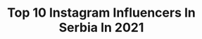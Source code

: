 ---
title: Top 10 Instagram Influencers In Serbia In 2021
description: >-
  Find top Instagram influencers in Serbia in 2021. Most popular hashtags: #art #nature #belgrade #makeup.
platform: Instagram
hits: 12
text_top: Discover the top-rated Instagram profiles on inBeat.
text_bottom: Our platform has 12 Instagram influencers like this in Serbia for you to pitch.
profiles:
  - username: "caniceva"
    fullname: >-
      Ivana Canić | Makeup
    bio: >-
      🎨 Self-taught & Certified by Ilonarah, Dragan Vurdelja, Lazic Laza, Sofija Grijak, Vanessa Davis & Danessa Myricks 📍 Serbia 🇷🇸 💌 canichmua@gmail.com
    location: "Serbia"
    followers: 9536
    engagement: 1425
    commentsToLikes: 0.085433
    id: ck14kijx8poah0i19kf6kogrc
    verified: false
    hashtags: "#maquiagem, #hudabeauty, #maquiagemx, #photography"
  - username: "dannicakrstic"
    fullname: >-
      Danica Krstic
    bio: >-
      Representing 🇷🇸 at Eurovision 2018
    location: "Serbia"
    followers: 11327
    engagement: 1424
    commentsToLikes: 0.014426
    id: ck13d1o8437sz0i19jtdwyk99
    verified: false
    hashtags: "#svatovi, #natasazupacdress, #rts, #balkankoncept"
  - username: "callmeninax"
    fullname: >-
      N I N A
    bio: >-
      𝟎𝟓𝟏𝟐🤍 🌸 𝐦𝐚𝐤𝐞𝐮𝐩 • 𝐥𝐢𝐟𝐞𝐬𝐭𝐲𝐥𝐞 • 𝐫𝐞𝐜𝐞𝐧𝐳𝐢𝐣𝐞💄 🖤 𝐭𝐞𝐜𝐡𝐧𝐨 𝐢𝐬 𝐦𝐲 𝐫𝐞𝐥𝐢𝐠𝐢𝐨𝐧 👽 𝟐𝟓 • 𝐩𝐢𝐬𝐜𝐞𝐬/𝐥𝐢𝐛𝐫𝐚 • 𝐁 𝐞 𝐥 𝐠 𝐫 𝐚 𝐝 𝐞 🇷🇸 💌 𝐧𝐢𝐧𝐚_𝐛𝐠𝐝@𝐲𝐚𝐡𝐨𝐨.𝐜𝐨𝐦
    location: "Serbia"
    followers: 6377
    engagement: 699
    commentsToLikes: 0.195669
    id: ck14kiit3po5h0i1997wcgfew
    verified: false
    hashtags: "#anastasiabeverlyhills, #balkanskimua, #abhbrows, #blazin"
  - username: "sosity_regi"
    fullname: >-
      S o s i t y   R e g i
    bio: >-
      Регина Шошић 🇷🇸 T r a v e l s / G a s t r o n o m y / H u n. W i n e s🍷🦋 ▪️szállás-étterem ajánlások 💌collab: sosity.regi3@gmail.com Á🖤
    location: "Serbia"
    followers: 30960
    engagement: 157
    commentsToLikes: 0.015541
    id: ck14h1e1z82460i19g8vf26cm
    verified: false
    hashtags: "#sunshine, #restaurant, #lake, #hungary"
  - username: "hosaeok"
    fullname: >-
      prickasso サラ
    bio: >-
      student/illustrator. serbia [ENG & 日本語 OK] 原稿を捨てれば眠れる TT ∥@hx_hui ▶︎💙
    location: "Serbia"
    followers: 25571
    engagement: 1289
    commentsToLikes: 0.011258
    id: ck15ultcbnt550i19tlly0iio
    verified: false
    hashtags: "#nctfanart, #txt, #illust, #digitalart"
  - username: "decak_iz_topole"
    fullname: >-
      MILOŠ SIMIĆ
    bio: >-
      Digital Artist ✨ All photos are my imagination. 📩 decakiztopole@gmail.com 📍Topola, Serbia PRINTS & WORKSHOPS AVAILABLE ⬇️
    location: "Serbia"
    followers: 26774
    engagement: 1437
    commentsToLikes: 0.028570
    id: ck0u1oo29xje70i19ic45oduk
    verified: false
    hashtags: "#cloudscape, #bestvacations, #nakedplanet, #earthfocus"
  - username: "dejan.kide"
    fullname: >-
      Dejan Zakic | Photography
    bio: >-
      • ʟᴀɴᴅsᴄᴀᴘᴇ • ɴᴀᴛᴜʀᴇ • ᴀʀᴄʜɪᴛᴇᴄᴛᴜʀᴇ • ᴀsᴛʀᴏᴘʜᴏᴛᴏɢʀᴀᴘʜʏ • ɪɴᴛᴇʀɪᴏʀ #dejanzakic 🇷🇸
    location: "Serbia"
    followers: 6534
    engagement: 646
    commentsToLikes: 0.072217
    id: ck15qsqnu4ge60i19qoscexph
    verified: false
    hashtags: "#moodyscenery, #landscape, #vsco, #tamron"
  - username: "vilerovi_medenjaci"
    fullname: >-
      🍯💕 MEDENJACI 💕🍯
    bio: >-
      Ručno radjeni medenjaci! Phone number : (+38162207876) Name : Olja Country : Serbia 🇷🇸
    location: "Serbia"
    followers: 34166
    engagement: 457
    commentsToLikes: 0.014457
    id: ck0tzxp46rw7g0i19yjctljjg
    verified: false
    hashtags: "#instacookies, #sugarart, #cakedecorating, #serbia"
  - username: "markoran"
    fullname: >-
      Marko ®
    bio: >-
      📍Belgrade, Serbia 🇷🇸
    location: "Serbia"
    followers: 10639
    engagement: 834
    commentsToLikes: 0.013888
    id: ck0vvzvhdrh7c0i19ntrq7y0f
    verified: false
    hashtags: "#srbijauslikama, #belgradestyle, #portraits, #portraitmood"
  - username: "nemanjamatic"
    fullname: >-
      Nemanja Matic
    bio: >-
      Official Instagram account of Nemanja Matic. Manchester United and Serbian international football player. 🇷🇸🔴⚫️ Twitter➡️@NemanjaMatic
    location: "Serbia"
    followers: 1657783
    engagement: 410
    commentsToLikes: 0.005132
    id: ck0w2on9vpfnt0i19ngax7a2y
    verified: true
    hashtags: "#nature, #riverbollin, #kodkucejezakon, #svemoje"
---